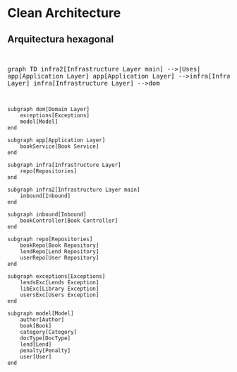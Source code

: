 # Clean Architecture


## Arquitectura hexagonal


<div>
<pre class="mermaid">

graph TD
	infra2[Infrastructure Layer main] -->|Uses| app[Application Layer]
    app[Application Layer] -->infra[Infrastructure Layer]
	infra[Infrastructure Layer] -->dom 
    
    subgraph dom[Domain Layer]
        exceptions[Exceptions]
        model[Model]
    end

    subgraph app[Application Layer]
        bookService[Book Service]
    end

    subgraph infra[Infrastructure Layer]
        repo[Repositories]
    end
	
	subgraph infra2[Infrastructure Layer main]
        inbound[Inbound]
    end

    subgraph inbound[Inbound]
        bookController[Book Controller]
    end

    subgraph repo[Repositories]
        bookRepo[Book Repository]
        lendRepo[Lend Repository]
        userRepo[User Repository]
    end

    subgraph exceptions[Exceptions]
        lendsExc[Lends Exception]
        libExc[Library Exception]
        usersExc[Users Exception]
    end

    subgraph model[Model]
        author[Author]
        book[Book]
        category[Category]
        docType[DocType]
        lend[Lend]
        penalty[Penalty]
        user[User]
    end
</pre>

<script src="https://cdn.jsdelivr.net/npm/mermaid@10.9.0/dist/mermaid.min.js "></script>
</div>

